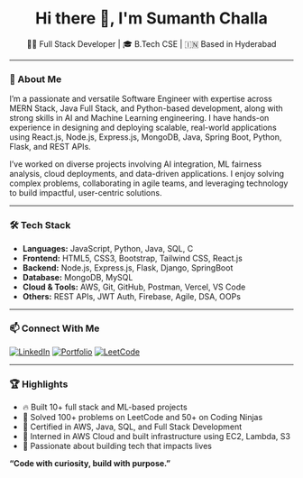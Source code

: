 <h1 align="center">Hi there 👋, I'm Sumanth Challa</h1>

<p align="center">
  👨‍💻 Full Stack Developer | 🎓 B.Tech CSE | 🇮🇳 Based in Hyderabad
</p>

---

### 🚀 About Me
I’m a passionate and versatile Software Engineer with expertise across MERN Stack, Java Full Stack, and Python-based development, along with strong skills in AI and Machine Learning engineering. I have hands-on experience in designing and deploying scalable, real-world applications using React.js, Node.js, Express.js, MongoDB, Java, Spring Boot, Python, Flask, and REST APIs.

I’ve worked on diverse projects involving AI integration, ML fairness analysis, cloud deployments, and data-driven applications. I enjoy solving complex problems, collaborating in agile teams, and leveraging technology to build impactful, user-centric solutions.

---

### 🛠️ Tech Stack

- **Languages:** JavaScript, Python, Java, SQL, C
- **Frontend:** HTML5, CSS3, Bootstrap, Tailwind CSS, React.js
- **Backend:** Node.js, Express.js, Flask, Django, SpringBoot
- **Database:** MongoDB, MySQL
- **Cloud & Tools:** AWS, Git, GitHub, Postman, Vercel, VS Code
- **Others:** REST APIs, JWT Auth, Firebase, Agile, DSA, OOPs

---

### 📫 Connect With Me

<p align="left">
  <a href="https://www.linkedin.com/in/challa-sumanth-587628294/" target="_blank"><img src="https://img.shields.io/badge/LinkedIn-0077B5?style=for-the-badge&logo=linkedin&logoColor=white" alt="LinkedIn"></a>
  <a href="https://sumanths-stellar-site.vercel.app/" target="_blank"><img src="https://img.shields.io/badge/Portfolio-000000?style=for-the-badge&logo=About.me&logoColor=white" alt="Portfolio"></a>
  <a href="https://leetcode.com/u/SumanthChalla/" target="_blank"><img src="https://img.shields.io/badge/LeetCode-FFA116?style=for-the-badge&logo=LeetCode&logoColor=black" alt="LeetCode"></a>
</p>

---

### 🏆 Highlights

- 🔥 Built 10+ full stack and ML-based projects
- 🧠 Solved 100+ problems on LeetCode and 50+ on Coding Ninjas
- 📜 Certified in AWS, Java, SQL, and Full Stack Development
- 🧪 Interned in AWS Cloud and built infrastructure using EC2, Lambda, S3
- 🎯 Passionate about building tech that impacts lives


**“Code with curiosity, build with purpose.”**
